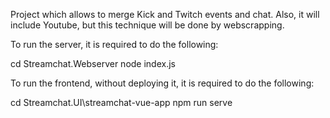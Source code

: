 Project which allows to merge Kick and Twitch events and chat. Also, it will include Youtube, but this technique
will be done by webscrapping.

To run the server, it is required to do the following:

cd Streamchat.Webserver
node index.js

To run the frontend, without deploying it, it is required to do the following:

cd Streamchat.UI\streamchat-vue-app
npm run serve